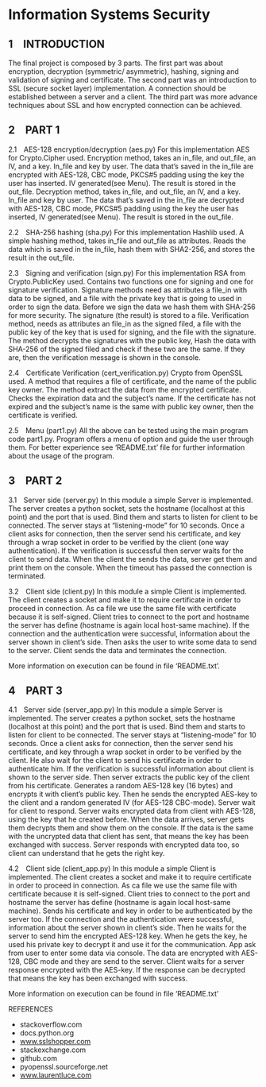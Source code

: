 # Information Systems Security

## 1 INTRODUCTION
The final project is composed by 3 parts. The first part was about encryption, decryption (symmetric/ asymmetric), hashing, signing and validation of signing and certificate. The second part was an introduction to SSL (secure socket layer) implementation. A connection should be established between a server and a client. The third part was more advance techniques about SSL and how encrypted connection can be achieved.    

## 2 PART 1
2.1 AES-128 encryption/decryption (aes.py)
For this implementation AES for Crypto.Cipher used.
Encryption method, takes an in_file, and out_file, an IV, and a key. In_file and key by user. The data that’s saved in the in_file are encrypted with AES-128, CBC mode, PKCS#5 padding using the key the user has inserted. IV generated(see Menu). The result is stored in the out_file.
Decryption method, takes in_file, and out_file, an IV, and a key. In_file and key by user. The data that’s saved in the in_file are decrypted with AES-128, CBC mode, PKCS#5 padding using the key the user has inserted, IV generated(see Menu). The result is stored in the out_file.

2.2 SHA-256 hashing (sha.py)
For this implementation Hashlib used.
A simple hashing method, takes in_file and out_file as attributes. Reads the data which is saved in the in_file, hash them with SHA2-256, and stores the result in the out_file.

2.3 Signing and verification (sign.py)
For this implementation RSA from Crypto.PublicKey used.
Contains two functions one for signing and one for signature verification.
Signature methods  need as attributes a file_in with data to be signed, and a file with the private key that is going to used in order to sign the data. Before we sign the data we hash them with SHA-256 for more security. The signature (the result) is stored to a file. Verification method, needs as attributes an file_in as the signed filed, a file with the public key of the key that is used for signing, and the file with the signature. The method decrypts the signatures with the public key, Hash the data with SHA-256 of the signed filed and check if these two are the same. If they are, then the verification message is shown in the console. 

2.4 Certificate Verification (cert_verification.py)
Crypto from OpenSSL used.
A method that requires a file of certificate, and the name of the public key owner. The method extract the data from the encrypted certificate. Checks the expiration data and the subject’s name.
If the certificate has not expired and the subject’s name is the same with public key owner, then the certificate is verified.


2.5 Menu (part1.py)
All the above can be tested using the main program code part1.py. Program offers a menu of option and guide the user through them. For better experience see ‘README.txt’ file for further information about the usage of the program.

## 3 PART 2
3.1 Server side (server.py)
In this module a simple Server is implemented. The server creates a python socket, sets the hostname (localhost at this point) and the port that is used. Bind them and starts to listen for client to be connected. The server stays at “listening-mode” for 10 seconds. Once a client asks for connection, then the server send his certificate, and key through a wrap socket in order to be verified by the client (one way authentication). If the verification is successful then server waits for the client to send data. When the client the sends the data, server get them and print them on the console. When the timeout has passed the connection is terminated.
	
3.2 Client side (client.py)
In this module a simple Client is implemented. The client creates a socket and make it to require certificate in order to proceed in connection. As ca file we use the same file with certificate because it is self-signed. Client tries to connect to the port and hostname the server has define (hostname is again local host-same machine). If the connection and the authentication were successful, information about the server shown in client’s side. Then asks the user to write some data to send to the server. Client sends the data and terminates the connection.

More information on execution can be found in file ‘README.txt’. 

## 4 PART 3
4.1 Server side (server_app.py)
In this module a simple Server is implemented. The server creates a python socket, sets the hostname (localhost at this point) and the port that is used. Bind them and starts to listen for client to be connected. The server stays at “listening-mode” for 10 seconds. Once a client asks for connection, then the server send his certificate, and key through a wrap socket in order to be verified by the client. He also wait for the client to send his certificate in order to authenticate him. If the verification is successful information about client is shown to the server side. Then server extracts the public key of the client from his certificate. Generates a random AES-128 key (16 bytes) and encrypts it with client’s public key. Then he sends the encrypted AES-key to the client and a random generated IV (for AES-128 CBC-mode). Server wait for client to respond. Server waits encrypted data from client with AES-128, using the key that he created before. When the data arrives, server gets them decrypts them and show them on the console. If the data is the same with the uncrypted data that client has sent, that means the key has been exchanged with success. Server responds with encrypted data too, so client can understand that he gets the right key. 

4.2 Client side (client_app.py)
In this module a simple Client is implemented. The client creates a socket and make it to require certificate in order to proceed in connection. As ca file we use the same file with certificate because it is self-signed. Client tries to connect to the port and hostname the server has define (hostname is again local host-same machine). Sends his certificate and key in order to be authenticated by the server too. If the connection and the authentication were successful, information about the server shown in client’s side. Then he waits for the server to send him the encrypted AES-128 key. When he gets the key, he used his private key to decrypt it and use it for the communication. App ask from user to enter some data via console. The data are encrypted with AES-128, CBC mode and they are send to the server. Client waits for a server response encrypted with the AES-key. If the response can be decrypted that means the key has been exchanged with success.

More information on execution can be found in file ‘README.txt’

REFERENCES
- stackoverflow.com
- docs.python.org
- www.sslshopper.com
- stackexchange.com
- github.com
- pyopenssl.sourceforge.net
- www.laurentluce.com

